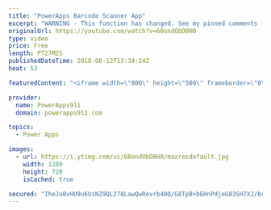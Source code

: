 ```yaml
---
title: "PowerApps Barcode Scanner App"
excerpt: "WARNING - This function has changed. See my pinned comments for more info.   updated 3/2/2019 PowerApps Barcode Scanner - Updated! https://youtu.be/kWUvttbYpu4 this new video is what you need.   In this video, you will learn how to use the PowerApps Barcode Scanner function. Turns out the Barcode Scanner"
originalUrl: https://youtube.com/watch?v=60ondObDBH0
type: video
price: Free
length: PT27M2S
publishedDateTime: 2018-08-12T13:34:24Z
heat: 53

featuredContent: "<iframe width=\"800\" height=\"500\" frameborder=\"0\" src=\"https://www.youtube.com/embed/60ondObDBH0\" allow=\"accelerometer; autoplay; encrypted-media; gyroscope; picture-in-picture\" allowfullscreen></iframe>"

provider:
  name: PowerApps911
  domain: powerapps911.com

topics:
  - Power Apps

images:
  - url: https://i.ytimg.com/vi/60ondObDBH0/maxresdefault.jpg
    width: 1280
    height: 720
    isCached: true

secured: "IheJoBvHU9u6UsNZ9QL278LawQwRovrb40Q/G8TpB+bEHnPdjeG83SH7XJ/bcWVUPmYu6crGXU8+fosccwTPPspzYwf+awRZOAgPcj5/obav9QSv048h0Z9i6CcMDrCxI2QWD8T/RdVFxQ06/9dL2BvS7aETcl1NyUDlPG+ub1JEWLomBHxIFCpayidhX8cHq+BNElT4U3SatKK7NlRrQHTyVvxyenLPw9UKTmqQSYNOSZd13J3pMxaLz6btsU6SF9t16yhU39KhmZCc62vM+xolXPp7gfO7ePGvVw/nfVe3bE1OkzR+TuHgEzIFdzEEsBAUxHcuarIc7Li0B2eJgdW5gkhUlGrv9fsOxT7+xxeP+bZlmm6RJaxUwyKrJGhuSTnSbIM2EHUdINcnc4glkFp3yp0w8CgI2Ep5wMGObzA=;70Mg5aq0aXyu7DKUnyXJPQ=="
---
```


